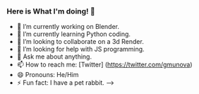 ### Here is What I'm doing!  👋


- 🔭 I’m currently working on Blender.  
- 🌱 I’m currently learning Python coding. 
- 👯 I’m looking to collaborate on a 3d Render. 
- 🤔 I’m looking for help with JS programming. 
- 💬 Ask me about anything.
- 📫 How to reach me: [Twitter] (https://twitter.com/gmunova)
- 😄 Pronouns: He/Him
- ⚡ Fun fact: I have a pet rabbit. 
-->
